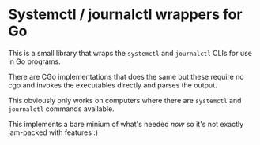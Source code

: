 # Systemctl / journalctl wrappers for Go

This is a small library that wraps the `systemctl` and `journalctl` CLIs for
use in Go programs.

There are CGo implementations that does the same but these require no cgo and
invokes the executables directly and parses the output.

This obviously only works on computers where there are `systemctl` and `journalctl`
commands available.

This implements a bare minium of what's needed *now* so it's not exactly jam-packed
with features :)
